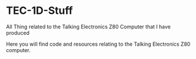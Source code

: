 # TEC-1D-Stuff
All Thing related to the Talking Electronics Z80 Computer that I have produced

Here you will find code and resources relating to the Talking Electronics Z80 computer.  
